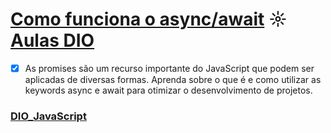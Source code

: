 
# [Como funciona o async/await](https://github.com/kakanew/DIO_JavaScript/tree/master/AULAS_Asyncawait) ☼ [Aulas DIO](https://web.digitalinnovation.one/course/como-funciona-o-asyncawait/learning/5eddaf18-f5d5-4fa4-9906-b16ed7340a65)

- [x] As promises são um recurso importante do JavaScript que podem ser aplicadas de diversas formas. Aprenda sobre o que é e como utilizar as keywords async e await para otimizar o desenvolvimento de projetos.

### [DIO_JavaScript](https://github.com/kakanew/DIO_JavaScript)

